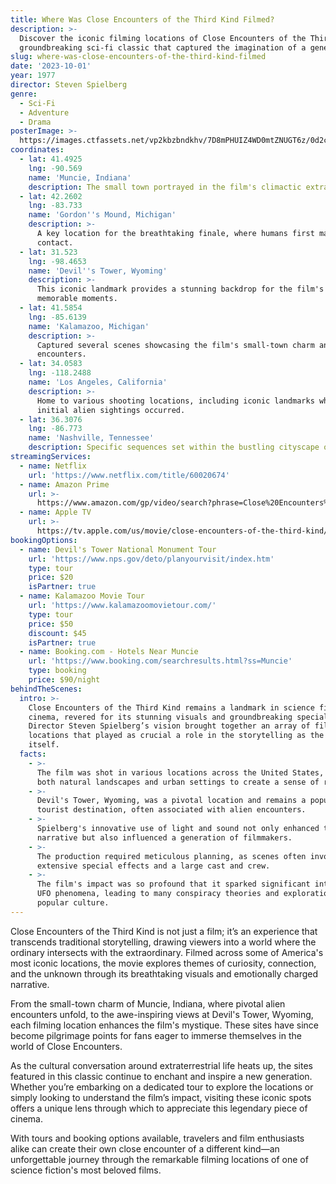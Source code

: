 ```yaml
---
title: Where Was Close Encounters of the Third Kind Filmed?
description: >-
  Discover the iconic filming locations of Close Encounters of the Third Kind, a
  groundbreaking sci-fi classic that captured the imagination of a generation.
slug: where-was-close-encounters-of-the-third-kind-filmed
date: '2023-10-01'
year: 1977
director: Steven Spielberg
genre:
  - Sci-Fi
  - Adventure
  - Drama
posterImage: >-
  https://images.ctfassets.net/vp2kbzbndkhv/7D8mPHUIZ4WD0mtZNUGT6z/0d2ced7e3d076887e67b6c1416d263a6/close_encounters_of_the_third_kind_poster.jpg
coordinates:
  - lat: 41.4925
    lng: -90.569
    name: 'Muncie, Indiana'
    description: The small town portrayed in the film's climactic extraterrestrial scenes.
  - lat: 42.2602
    lng: -83.733
    name: 'Gordon''s Mound, Michigan'
    description: >-
      A key location for the breathtaking finale, where humans first make
      contact.
  - lat: 31.523
    lng: -98.4653
    name: 'Devil''s Tower, Wyoming'
    description: >-
      This iconic landmark provides a stunning backdrop for the film's most
      memorable moments.
  - lat: 41.5854
    lng: -85.6139
    name: 'Kalamazoo, Michigan'
    description: >-
      Captured several scenes showcasing the film's small-town charm and alien
      encounters.
  - lat: 34.0583
    lng: -118.2488
    name: 'Los Angeles, California'
    description: >-
      Home to various shooting locations, including iconic landmarks where
      initial alien sightings occurred.
  - lat: 36.3076
    lng: -86.773
    name: 'Nashville, Tennessee'
    description: Specific sequences set within the bustling cityscape of Nashville.
streamingServices:
  - name: Netflix
    url: 'https://www.netflix.com/title/60020674'
  - name: Amazon Prime
    url: >-
      https://www.amazon.com/gp/video/search?phrase=Close%20Encounters%20of%20the%20Third%20Kind
  - name: Apple TV
    url: >-
      https://tv.apple.com/us/movie/close-encounters-of-the-third-kind/umc.cmc.2wcfeckh6x1m1wsn0ejj0e51o
bookingOptions:
  - name: Devil's Tower National Monument Tour
    url: 'https://www.nps.gov/deto/planyourvisit/index.htm'
    type: tour
    price: $20
    isPartner: true
  - name: Kalamazoo Movie Tour
    url: 'https://www.kalamazoomovietour.com/'
    type: tour
    price: $50
    discount: $45
    isPartner: true
  - name: Booking.com - Hotels Near Muncie
    url: 'https://www.booking.com/searchresults.html?ss=Muncie'
    type: booking
    price: $90/night
behindTheScenes:
  intro: >-
    Close Encounters of the Third Kind remains a landmark in science fiction
    cinema, revered for its stunning visuals and groundbreaking special effects.
    Director Steven Spielberg’s vision brought together an array of filming
    locations that played as crucial a role in the storytelling as the script
    itself.
  facts:
    - >-
      The film was shot in various locations across the United States, utilizing
      both natural landscapes and urban settings to create a sense of realism.
    - >-
      Devil's Tower, Wyoming, was a pivotal location and remains a popular
      tourist destination, often associated with alien encounters.
    - >-
      Spielberg's innovative use of light and sound not only enhanced the
      narrative but also influenced a generation of filmmakers.
    - >-
      The production required meticulous planning, as scenes often involved
      extensive special effects and a large cast and crew.
    - >-
      The film's impact was so profound that it sparked significant interest in
      UFO phenomena, leading to many conspiracy theories and explorations in
      popular culture.
---
```


<CloseEncountersGuide />

Close Encounters of the Third Kind is not just a film; it’s an experience that transcends traditional storytelling, drawing viewers into a world where the ordinary intersects with the extraordinary. Filmed across some of America's most iconic locations, the movie explores themes of curiosity, connection, and the unknown through its breathtaking visuals and emotionally charged narrative.

From the small-town charm of Muncie, Indiana, where pivotal alien encounters unfold, to the awe-inspiring views at Devil's Tower, Wyoming, each filming location enhances the film's mystique. These sites have since become pilgrimage points for fans eager to immerse themselves in the world of Close Encounters.

As the cultural conversation around extraterrestrial life heats up, the sites featured in this classic continue to enchant and inspire a new generation. Whether you’re embarking on a dedicated tour to explore the locations or simply looking to understand the film’s impact, visiting these iconic spots offers a unique lens through which to appreciate this legendary piece of cinema.

With tours and booking options available, travelers and film enthusiasts alike can create their own close encounter of a different kind—an unforgettable journey through the remarkable filming locations of one of science fiction's most beloved films.
